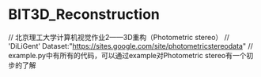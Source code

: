 # BIT3D_Reconstruction
//
北京理工大学计算机视觉作业2——3D重构（Photometric stereo）
//
'DiLiGent' Dataset:"https://sites.google.com/site/photometricstereodata"
//
example.py中有所有的代码，可以通过example对Photometric stereo有一个初步的了解
